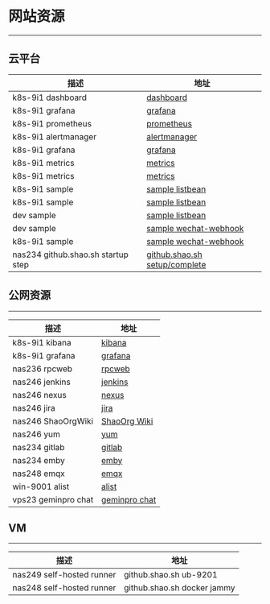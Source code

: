 # 网站资源
---
## 云平台
|描述|地址|
|  ----  | ----  |
|k8s-9i1 dashboard|[dashboard](https://dashboard.k8s-9i1.shao.sh)|
|k8s-9i1 grafana|[grafana](https://grafana.k8s-9i1.shao.sh)|
|k8s-9i1 prometheus|[prometheus](https://prometheus.k8s-9i1.shao.sh)|
|k8s-9i1 alertmanager|[alertmanager](https://alertmanager.k8s-9i1.shao.sh)|
|k8s-9i1 grafana|[grafana](https://grafana.k8s-9i1.shao.sh)|
|k8s-9i1 metrics|[metrics](https://metrics.k8s-9i1.shao.sh/metrics)|
|k8s-9i1 metrics|[metrics](http://192.168.50.28:28084/metrics)|
|k8s-9i1 sample|[sample listbean](https://sample.k8s-9i1.shao.sh/sample/webapi/sample/listbean)|
|k8s-9i1 sample|[sample listbean](http://192.168.50.28:18084/sample/webapi/sample/listbean)|
|dev sample|[sample listbean](http://192.168.10.103:18084/sample/webapi/sample/listbean)|
|dev sample|[sample wechat-webhook](http://192.168.10.103:18084/sample/webapi/sample/wechat-webhook)|
|k8s-9i1 sample|[sample wechat-webhook](https://sample.k8s-9i1.shao.sh/sample/webapi/sample/wechat-webhook)|
|nas234 github.shao.sh startup step|[github.shao.sh setup/complete](https://github.shao.sh:8443/setup/complete)|

## 公网资源
---
|描述|地址|
|  ----  | ----  |
|k8s-9i1 kibana|[kibana](https://de.vicp.net:5601)|
|k8s-9i1 grafana|[grafana](https://de.vicp.net:53000)|
|nas236 rpcweb|[rpcweb](https://de.vicp.net:5001/rpcWeb/react/index.html)|
|nas246 jenkins|[jenkins](https://de.vicp.net:57899)|
|nas246 nexus|[nexus](https://de.vicp.net:58083)|
|nas246 jira|[jira](https://de.vicp.net:6586)|
|nas246 ShaoOrgWiki|[ShaoOrg Wiki](https://de.vicp.net:25053)|
|nas246 yum|[yum](http://de.vicp.net:39003)|
|nas234 gitlab|[gitlab](https://de.vicp.net:58443)|
|nas234 emby|[emby](https://de.vicp.net:48096)|
|nas248 emqx|[emqx](https://de.vicp.net:18083)|
|win-9001 alist|[alist](https://de.vicp.net:5244)|
|vps23 geminpro chat|[geminpro chat](https://de.vicp.net:3030)|

## VM
---
|描述|地址|
|  ----  | ----  |
|nas249 self-hosted runner|github.shao.sh ub-9201|
|nas248 self-hosted runner|github.shao.sh docker jammy|
